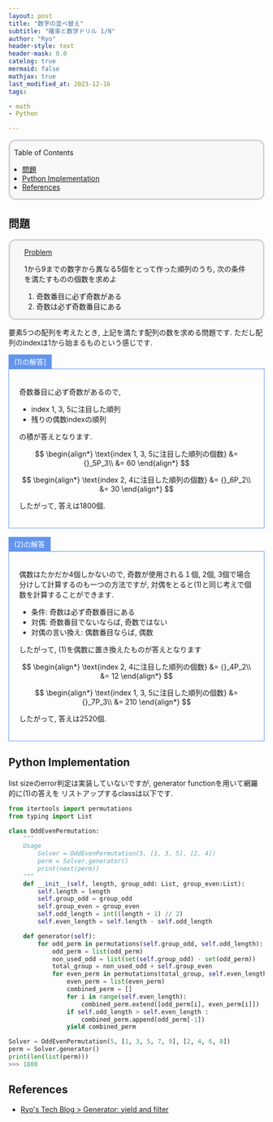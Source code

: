 ```yaml
---
layout: post
title: "数字の並べ替え"
subtitle: "確率と数学ドリル 1/N"
author: "Ryo"
header-style: text
header-mask: 0.0
catelog: true
mermaid: false
mathjax: true
last_modified_at: 2023-12-16
tags:

- math
- Python

---
```


<div style='border-radius: 1em; border-style:solid; border-color:#D3D3D3; background-color:#F8F8F8'>

<p class="h4">&nbsp;&nbsp;Table of Contents</p>

<!-- START doctoc generated TOC please keep comment here to allow auto update -->
<!-- DON'T EDIT THIS SECTION, INSTEAD RE-RUN doctoc TO UPDATE -->

- [問題](#%E5%95%8F%E9%A1%8C)
- [Python Implementation](#python-implementation)
- [References](#references)

<!-- END doctoc generated TOC please keep comment here to allow auto update -->


</div>


## 問題

<div style='padding-left: 2em; padding-right: 2em; border-radius: 1em; border-style:solid; border-color:#D3D3D3; background-color:#F8F8F8'>
<p class="h4"><ins>Problem</ins></p>

1から9までの数字から異なる5個をとって作った順列のうち, 次の条件を満たすものの個数を求めよ

1. 奇数番目に必ず奇数がある
2. 奇数は必ず奇数番目にある

</div>

要素5つの配列を考えたとき, 上記を満たす配列の数を求める問題です. ただし配列のindexは1から始まるものという感じです.

<div style="display: inline-block; background: #6495ED;; border: 1px solid #6495ED; padding: 3px 10px;color:#FFFFFF"><span >(1)の解答]</span>
</div>

<div style="border: 1px solid #6495ED; font-size: 100%; padding: 20px;">

奇数番目に必ず奇数があるので, 

- index 1, 3, 5に注目した順列
- 残りの偶数indexの順列

の積が答えとなります. 


$$
\begin{align*}
\text{index 1, 3, 5に注目した順列の個数} &= {}_5P_3\\
&= 60
\end{align*}
$$

$$
\begin{align*}
\text{index 2, 4に注目した順列の個数} &= {}_6P_2\\
&= 30
\end{align*}
$$

したがって, 答えは$1800$個.

</div>

<br>

<div style="display: inline-block; background: #6495ED;; border: 1px solid #6495ED; padding: 3px 10px;color:#FFFFFF"><span >(2)の解答</span>
</div>

<div style="border: 1px solid #6495ED; font-size: 100%; padding: 20px;">

偶数はたかだか4個しかないので, 奇数が使用される１個, 2個, 3個で場合分けして計算するのも一つの方法ですが, 対偶をとると(1)と同じ考えで個数を計算することができます.

- 条件: 奇数は必ず奇数番目にある
- 対偶: 奇数番目でないならば, 奇数ではない
- 対偶の言い換え: 偶数番目ならば, 偶数


したがって, (1)を偶数に置き換えたものが答えとなります


$$
\begin{align*}
\text{index 2, 4に注目した順列の個数} &= {}_4P_2\\
&= 12
\end{align*}
$$

$$
\begin{align*}
\text{index 1, 3, 5に注目した順列の個数} &= {}_7P_3\\
&= 210
\end{align*}
$$

したがって, 答えは$2520$個.

</div>

## Python Implementation

list sizeのerror判定は実装していないですが, generator functionを用いて網羅的に(1)の答えを
リストアップするclassは以下です.

```python
from itertools import permutations
from typing import List

class OddEvenPermutation:
    """
    Usage
        Solver = OddEvenPermutation(5, [1, 3, 5], [2, 4])
        perm = Solver.generator()
        print(next(perm))
    """
    def __init__(self, length, group_odd: List, group_even:List):
        self.length = length
        self.group_odd = group_odd
        self.group_even = group_even
        self.odd_length = int((length + 1) // 2)
        self.even_length = self.length - self.odd_length

    def generator(self):
        for odd_perm in permutations(self.group_odd, self.odd_length):
            odd_perm = list(odd_perm)
            non_used_odd = list(set(self.group_odd) - set(odd_perm))
            total_group = non_used_odd + self.group_even
            for even_perm in permutations(total_group, self.even_length):
                even_perm = list(even_perm)
                combined_perm = []
                for i in range(self.even_length):
                    combined_perm.extend([odd_perm[i], even_perm[i]])
                if self.odd_length > self.even_length :
                    combined_perm.append(odd_perm[-1])
                yield combined_perm

Solver = OddEvenPermutation(5, [1, 3, 5, 7, 9], [2, 4, 6, 8])
perm = Solver.generator()
print(len(list(perm)))
>>> 1800
```

References
------------

- [Ryo's Tech Blog > Generator: yield and filter](https://ryonakagami.github.io/2021/09/02/Python-generator/)